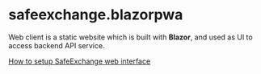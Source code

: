 # safeexchange.blazorpwa

Web client is a static website which is built with **Blazor**, and used as UI to access backend API service.

[How to setup SafeExchange web interface](https://github.com/yury-opolev/safeexchange.blazorpwa/wiki/How-to-setup-SafeExchange-web-interface)
